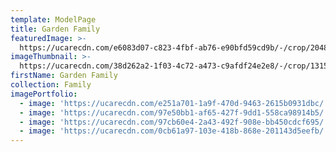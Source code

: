 ```yaml
---
template: ModelPage
title: Garden Family
featuredImage: >-
  https://ucarecdn.com/e6083d07-c823-4fbf-ab76-e90bfd59cd9b/-/crop/2048x988/0,0/-/preview/
imageThumbnail: >-
  https://ucarecdn.com/38d262a2-1f03-4c72-a473-c9afdf24e2e8/-/crop/1315x1353/169,0/-/preview/
firstName: Garden Family
collection: Family
imagePortfolio:
  - image: 'https://ucarecdn.com/e251a701-1a9f-470d-9463-2615b0931dbc/'
  - image: 'https://ucarecdn.com/97e50bb1-af65-427f-9dd1-558ca98914b5/'
  - image: 'https://ucarecdn.com/97cb60e4-2a43-492f-908e-bb450cdcf695/'
  - image: 'https://ucarecdn.com/0cb61a97-103e-418b-868e-201143d5eefb/'
---
```


